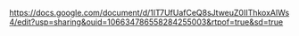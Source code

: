https://docs.google.com/document/d/1IT7UfUafCeQ8sJtweuZ0IIThkoxAlWs4/edit?usp=sharing&ouid=106634786558284255003&rtpof=true&sd=true

